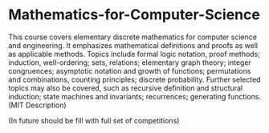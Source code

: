 # Mathematics-for-Computer-Science
This course covers elementary discrete mathematics for computer science and engineering. It emphasizes mathematical definitions and proofs as well as applicable methods. Topics include formal logic notation, proof methods; induction, well-ordering; sets, relations; elementary graph theory; integer congruences; asymptotic notation and growth of functions; permutations and combinations, counting principles; discrete probability. Further selected topics may also be covered, such as recursive definition and structural induction; state machines and invariants; recurrences; generating functions.(MIT Description)
  
  (In future should be fill with full set of competitions)
